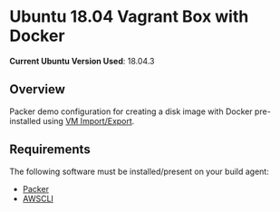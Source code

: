 # Ubuntu 18.04 Vagrant Box with Docker

**Current Ubuntu Version Used**: 18.04.3

## Overview

Packer demo configuration for creating a disk image with Docker pre-installed using <a href="https://aws.amazon.com/ec2/vm-import/">VM Import/Export</a>.

## Requirements

The following software must be installed/present on your build agent:

  - [Packer](http://www.packer.io/)
  - [AWSCLI](https://aws.amazon.com/cli/)
